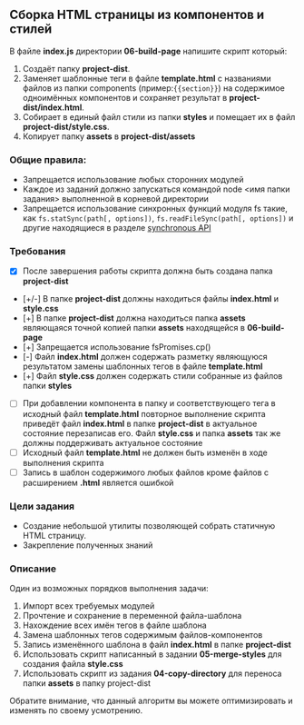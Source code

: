 ## Сборка HTML страницы из компонентов и стилей

В файле **index.js** директории **06-build-page** напишите скрипт который:
1. Создаёт папку  **project-dist**.
2. Заменяет шаблонные теги в файле **template.html** с названиями файлов из папки components (пример:```{{section}}```) на содержимое одноимённых компонентов и  сохраняет результат в **project-dist/index.html**.
3. Собирает в единый файл стили из папки **styles** и помещает их в файл **project-dist/style.css**.
4. Копирует папку **assets** в **project-dist/assets**


### Общие правила:

- Запрещается использование любых сторонних модулей
- Каждое из заданий должно запускаться командой node <имя папки задания> выполненной в корневой директории
- Запрещается использование синхронных функций модуля fs такие, как ```fs.statSync(path[, options])```, 
```fs.readFileSync(path[, options])``` и другие находящиеся в разделе [synchronous API](https://nodejs.org/api/fs.html#fs_synchronous_api)

### Требования
- [x] После завершения работы скрипта должна быть создана папка **project-dist**
- [+/-] В папке **project-dist** должны находиться файлы **index.html** и **style.css** 
- [+] В папке **project-dist** должна находиться папка **assets** являющаяся точной копией папки **assets** находящейся в **06-build-page**
- [+] Запрещается использование fsPromises.cp()
- [-] Файл **index.html** должен содержать разметку являющуюся результатом замены шаблонных тегов в файле **template.html**
- [+] Файл **style.css** должен содержать стили собранные из файлов папки **styles** 
- [ ] При добавлении компонента в папку и соответствующего тега в исходный файл **template.html** повторное выполнение скрипта приведёт файл **index.html** в папке **project-dist** в актуальное состояние перезаписав его. Файл **style.css** и папка **assets** так же должны поддерживать актуальное состояние 
- [ ] Исходный файл **template.html** не должен быть изменён в ходе выполнения скрипта
- [ ] Запись в шаблон содержимого любых файлов кроме файлов с расширением **.html** является ошибкой  
### Цели задания

- Создание небольшой утилиты позволяющей собрать статичную HTML страницу. 
- Закрепление полученных знаний

### Описание

Один из возможных порядков выполнения задачи:

1. Импорт всех требуемых модулей
2. Прочтение и сохранение в переменной файла-шаблона
3. Нахождение всех имён тегов в файле шаблона
4. Замена шаблонных тегов содержимым файлов-компонентов
5. Запись изменённого шаблона в файл **index.html** в папке **project-dist**
6. Использовать скрипт написанный в задании **05-merge-styles** для создания файла **style.css**
7. Использовать скрипт из задания **04-copy-directory** для переноса папки **assets** в папку project-dist 

Обратите внимание, что данный алгоритм вы можете оптимизировать и изменять по своему усмотрению. 
